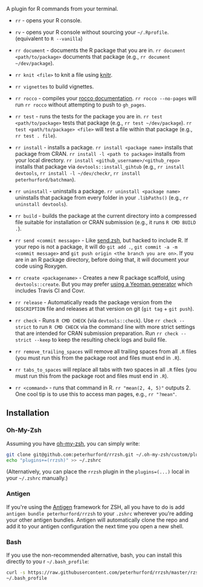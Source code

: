 
A plugin for R commands from your terminal.

* `rr` - opens your R console.

* `rv` - opens your R console without sourcing your `~/.Rprofile`.  (equivalent to `R --vanilla`)

* `rr document` - documents the R package that you are in.  `rr document <path/to/package>` documents that package (e.g., `rr document ~/dev/package`).

* `rr knit <file>` to knit a file using [knitr](https://yihui.name/knitr/).

* `rr vignettes` to build vignettes.

* `rr rocco` - compiles your [rocco documentation](https://github.com/robertzk/rocco).  `rr rocco --no-pages` will run `rr rocco` without attempting to push to `gh_pages`.

* `rr test` - runs the tests for the package you are in.  `rr test <path/to/package>` tests that package (e.g., `rr test ~/dev/package`).  `rr test <path/to/package> <file>` will test a file within that package (e.g., `rr test . file`).

* `rr install` - installs a package.  `rr install <package name>` installs that package from CRAN.  `rr install -l <path to package>` installs from your local directory.  `rr install <github_username>/<github_repo>` installs that package via `devtools::install_gihtub` (e.g., `rr install devtools`, `rr install -l ~/dev/checkr`, `rr install peterhurford/batchman`).

* `rr uninstall` - uninstalls a package.  `rr uninstall <package name>` uninstalls that package from every folder in your `.libPaths()` (e.g., `rr uninstall devtools`).

* `rr build` - builds the package at the current directory into a compressed file suitable for installation or CRAN submission (e.g., it runs `R CMD BUILD .`).

* `rr send <commit message>` - Like [send.zsh](https://github.com/robertzk/send.zsh), but hacked to include R.  If your repo is not a package, it will do `git add .`, `git commit -a -m <commit message>` and `git push origin <the branch you are on>`.  If you are in an R package directory, before doing that, it will document your code using Roxygen.

* `rr create <packagename>` - Creates a new R package scaffold, using `devtools::create`.  But you may prefer [using a Yeoman generator](https://github.com/kirillseva/generator-newpackage) which includes Travis CI and Covr.

* `rr release` - Automatically reads the package version from the `DESCRIPTION` file and releases at that version on git (`git tag` + `git push`).
 
* `rr check` - Runs `R CMD CHECK` (via `devtools::check`). Use `rr check --strict` to run `R CMD CHECK` via the command line with more strict settings that are intended for CRAN submission preparation. Run `rr check --strict --keep` to keep the resulting check logs and build file.

* `rr remove_trailing_spaces` will remove all trailing spaces from all `.R` files (you must run this from the package root and files must end in `.R`).

* `rr tabs_to_spaces` will replace all tabs with two spaces in all `.R` files (you must run this from the package root and files must end in `.R`).

* `rr <command>` - runs that command in R.  `rr "mean(2, 4, 5)"` outputs 2.  One cool tip is to use this to access man pages, e.g., `rr "?mean"`.


## Installation

### Oh-My-Zsh

Assuming you have [oh-my-zsh](https://github.com/robbyrussell/oh-my-zsh), you can
simply write:

```bash
git clone git@github.com:peterhurford/rrzsh.git ~/.oh-my-zsh/custom/plugins/rrzsh
echo "plugins+=(rrzsh)" >> ~/.zshrc
```

(Alternatively, you can place the `rrzsh` plugin in the `plugins=(...)` local in your `~/.zshrc` manually.)

### Antigen
If you're using the [Antigen](https://github.com/zsh-users/antigen) framework for ZSH, all you have to do is add `antigen bundle peterhurford/rrzsh` to your `.zshrc` wherever you're adding your other antigen bundles. Antigen will automatically clone the repo and add it to your antigen configuration the next time you open a new shell.

### Bash
If you use the non-recommended alternative, bash, you can install this directly to you
r `~/.bash_profile`:

```bash
curl -s https://raw.githubusercontent.com/peterhurford/rrzsh/master/rzsh.plugin.zsh >>
~/.bash_profile
```
